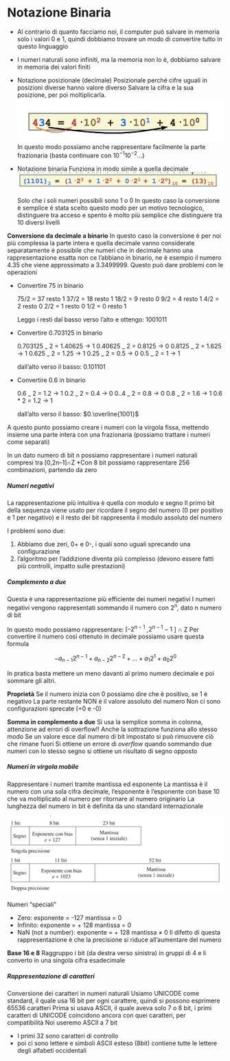 # Notazione Binaria

-   Al contrario di quanto facciamo noi, il computer può salvare in memoria solo i valori 0 e 1, quindi dobbiamo trovare un modo di convertire tutto in questo linguaggio
-   I numeri naturali sono infiniti, ma la memoria non lo è, dobbiamo salvare in memoria dei valori finiti

-   Notazione posizionale (decimale)
    Posizionale perché cifre uguali in posizioni diverse hanno valore diverso
    Salvare la cifra e la sua posizione, per poi moltiplicarla.
    ![posizionale](assets/posizionale.jpg)
    In questo modo possiamo anche rappresentare facilmente la parte frazionaria (basta continuare con $10^{-1} 10^{-2} ...$)
-   Notazione binaria
    Funziona in modo simile a quella decimale
    ![](assets/binary.jpg)

    Solo che i soli numeri possibili sono 1 o 0
    In questo caso la conversione è semplice
    è stata scelto questo modo per un motivo tecnologico, distinguere tra acceso e spento è molto più semplice che distinguere tra 10 diversi livelli

**Conversione da decimale a binario**
In questo caso la conversione è per noi più complessa
la parte intera e quella decimale vanno considerate separatamente
è possibile che numeri che in decimale hanno una rappresentazione esatta non ce l’abbiano in binario, ne è esempio il numero 4.35 che viene approssimato a 3.3499999. Questo può dare problemi con le operazioni

-   Convertire 75 in binario

    75/2 = 37 resto 1
    37/2 = 18 resto 1
    18/2 = 9 resto 0
    9/2 = 4 resto 1
    4/2 = 2 resto 0
    2/2 = 1 resto 0
    1/2 = 0 resto 1

    Leggo i resti dal basso verso l’alto e ottengo: 1001011

-   Convertire 0.703125 in binario

    0.703125 _ 2 = 1.40625 → 1
    0.40625 _ 2 = 0.8125 → 0
    0.8125 _ 2 = 1.625 → 1
    0.625 _ 2 = 1.25 → 1
    0.25 _ 2 = 0.5 → 0
    0.5 _ 2 = 1 → 1

    dall’alto verso il basso: 0.101101

-   Convertire 0.6 in binario

    0.6 _ 2 = 1.2 → 1
    0.2 _ 2 = 0.4 → 0
    0..4 _ 2 = 0.8 → 0
    0.8 _ 2 = 1.6 → 1
    0.6 \* 2 = 1.2 → 1

    dall’alto verso il basso: $0.\overline{1001}$

A questo punto possiamo creare i numeri con la virgola fissa, mettendo insieme una parte intera con una frazionaria (possiamo trattare i numeri come separati)

In un dato numero di bit n possiamo rappresentare i numeri naturali compresi tra [0,2n–1]∩Z \*Con 8 bit possiamo rappresentare 256 combinazioni, partendo da zero

##### Numeri negativi

La rappresentazione più intuitiva è quella con modulo e segno
Il primo bit della sequenza viene usato per ricordare il segno del numero (0 per positivo e 1 per negativo) e il resto dei bit rappresenta il modulo assoluto del numero

I problemi sono due:

1.  Abbiamo due zeri, 0+ e 0-, i quali sono uguali sprecando una configurazione
2.  l’algoritmo per l’addizione diventa più complesso (devono essere fatti più controlli, impatto sulle prestazioni)

##### Complemento a due

Questa è una rappresentazione più efficiente dei numeri negativi
I numeri negativi vengono rappresentati sommando il numero con $2^n$, dato n numero di bit

In questo modo possiamo rappresentare: $[–2^{n-1}$ ,$2^{n-1} -1$ ] ∩ Z Per convertire il numero così ottenuto in decimale possiamo usare questa formula

$$-a_{n-1}2^{n-1}+a_{n-2}2^{n-2} + ... + a_{1}2^{1} + a_{0}2^{0}$$

In pratica basta mettere un meno davanti al primo numero decimale e poi sommare gli altri.

**Proprietà**
Se il numero inizia con 0 possiamo dire che è positivo, se 1 è negativo
La parte restante NON è il valore assoluto del numero
Non ci sono configurazioni sprecate (+0 e -0)

**Somma in complemento a due**
Si usa la semplice somma in colonna, attenzione ad errori di overflow!!
Anche la sottrazione funziona allo stesso modo
Se un valore esce dal numero di bit impostato si può rimuovere ciò che rimane fuori
Si ottiene un errore di _overflow_ quando sommando due numeri con lo stesso segno si ottiene un risultato di segno opposto

##### Numeri in virgola mobile

Rappresentare i numeri tramite mantissa ed esponente
La mantissa è il numero con una sola cifra decimale, l’esponente è l’esponente con base 10 che va moltiplicato al numero per ritornare al numero originario
La lunghezza del numero in bit è definita da uno standard internazionale

![standard_IEEE](assets/standard_IEEE.jpg)

Numeri “speciali”

-   Zero: esponente = -127 mantissa = 0
-   Infinito: exponente = + 128 mantissa = 0
-   NaN (not a number): exponente = + 128 mantissa ≠ 0
    Il difetto di questa rappresentazione è che la precisione si riduce all’aumentare del numero

**Base 16 e 8**
Raggruppo i bit (da destra verso sinistra) in gruppi di 4 e li converto in una singola cifra esadecimale

##### Rappresentazione di caratteri

Conversione dei caratteri in numeri naturali
Usiamo UNICODE come standard, il quale usa 16 bit per ogni carattere, quindi si possono esprimere 65536 caratteri
Prima si usava ASCII, il quale aveva solo 7 o 8 bit, i primi caratteri di UNICODE coincidono ancora con quei caratteri, per compatibilità
Noi useremo ASCII a 7 bit

-   I primi 32 sono caratteri di controllo
-   poi ci sono lettere e simboli
    ASCII esteso (8bit) contiene tutte le lettere degli alfabeti occidentali
